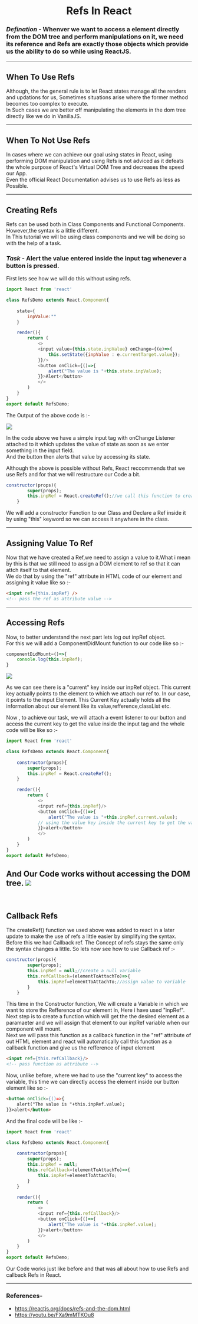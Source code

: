 <h1 align="center">Refs In React</h1>

### _Defination_ - Whenver we want to access a element directly from the DOM tree and perform manipulations on it, we need its reference and Refs are exactly those objects which provide us the ability to do so while using ReactJS.

---
## When To Use Refs
Although, the the general rule is to let React states manage all the renders and updations for us, Sometimes situations arise where the former method becomes too complex to execute.
<br/>
In Such cases we are better off manipulating the elements in the dom tree directly like we do in VanillaJS.

---
## When To Not Use Refs
In cases where we can achieve our goal using states in React, using performing DOM manipulation and using Refs is not adviced as it defeats the whole purpose of React's Virtual DOM Tree and decreases the speed our App. 
<br/>
Even the official React Documentation advises us to use Refs as less as Possible.

---
## Creating Refs
Refs can be used both in Class Components and Functional Components. However,the syntax is a little different.
<br/>
In This tutorial we will be using class components and we will be doing so with the help of a task.

### _Task_ - Alert the value entered inside the input tag whenever a button is pressed.

First lets see how we will do this without using refs.

```javascript
import React from 'react'

class RefsDemo extends React.Component{
    
    state={
        inpValue:""
    }

    render(){
        return (
            <>
            <input value={this.state.inpValue} onChange={(e)=>{
                this.setState({inpValue : e.currentTarget.value});
            }}/>
            <button onClick={()=>{
                alert("The value is "+this.state.inpValue);
            }}>Alert</button>
            </>
        )
    }
}
export default RefsDemo;
```
The Output of the above code is :-

![](./assets/Refs-Output.png)

In the code above we have a simple input tag with onChange Listener attached to it which updates the value of state as soon as we enter something in the input field.
<br/>
And the button then alerts that value by accessing its state.

Although the above is possible without Refs, React reccommends that we use Refs and for that we will restructure our Code a bit.

```javascript
constructor(props){
        super(props);
        this.inpRef = React.createRef();//we call this function to create a ref.
    }
``` 
We will add a constructor Function to our Class and Declare a Ref inside it by using "this" keyword so we can access it anywhere in the class.

---
## Assigning Value To Ref
Now that we have created a Ref,we need to assign a value to it.What i mean by this is that we still need to assign a DOM element to ref so that it can attch itself to that element.
<br/>
We do that by using the "ref" attribute in HTML code of our element and assigning it value like so :-
```html
<input ref={this.inpRef} />
<!-- pass the ref as attribute value -->
``` 

----
## Accessing Refs
Now, to better understand the next part lets log out inpRef object.
<br/>
For this we will add a ComponentDidMount function to our code like so :-
```javascript
componentDidMount=()=>{
    console.log(this.inpRef);
}
```
![](./assets/Refs-currentLog.png)

As we can see there is a "current" key inside our inpRef object. This current key actually points to the element to which we attach our ref to. In our case, it points to the input Element. This Current Key actually holds all the information about our element like its value,refference,classList etc.

Now , to achieve our task, we will attach a event listener to our button and access the current key to get the value inside the input tag and the whole code will be like so :-
```javascript
import React from 'react'

class RefsDemo extends React.Component{
    
    constructor(props){
        super(props);
        this.inpRef = React.createRef();
    }

    render(){
        return (
            <>
            <input ref={this.inpRef}/>
            <button onClick={()=>{
                alert("The value is "+this.inpRef.current.value);
            // using the value key inside the current key to get the value on input tag
            }}>alert</button>
            </>
        )
    }
}
export default RefsDemo;
```

And Our Code works without accessing the DOM tree.
![](./assets/Refs-Output.png)
---
<br/>

## Callback Refs
The createRef() function we used above was added to react in a later update to make the use of refs a little easier by simplifying the syntax.
<br/>
Before this we had Callback ref. The Concept of refs stays the same only the syntax changes a little. So lets now see how to use Callback ref :-

```javascript
constructor(props){
        super(props);
        this.inpRef = null;//create a null variable
        this.refCallback=(elementToAttachTo)=>{
            this.inpRef=elementToAttachTo;//assign value to variable
        }
    }
```
This time in the Constructor function, We will create a Variable in which we want to store the Refference of our element in, Here i have used "inpRef".
<br/>
Next step is to create a function which will get the the desired element as a paramaeter and we will assign that element to our inpRef variable when our component will mount.
<br/>
Next we will pass this function as a callback function in the "ref" attribute of out HTML element and react will automatically call this function as a callback function and give us the refference of input element

```html
<input ref={this.refCallback}/>
<!-- pass function as attribute -->
```

Now, unlike before, where we had to use the "current key" to access the variable, this time we can directly access the element inside our button element like so :-

```html 
<button onClick={()=>{
    alert("The value is "+this.inpRef.value);
}}>alert</button>
```
And the final code will be like :-
```javascript 
import React from 'react'

class RefsDemo extends React.Component{
    
    constructor(props){
        super(props);
        this.inpRef = null;
        this.refCallback=(elementToAttachTo)=>{
            this.inpRef=elementToAttachTo;
        }
    }

    render(){
        return (
            <>
            <input ref={this.refCallback}/>
            <button onClick={()=>{
                alert("The value is "+this.inpRef.value);
            }}>alert</button>
            </>
        )
    }
}
export default RefsDemo;
```
Our Code works just like before and that was all about how to use Refs and callback Refs in React.

---
### References-
 * https://reactjs.org/docs/refs-and-the-dom.html
 * https://youtu.be/FXa9mMTKOu8